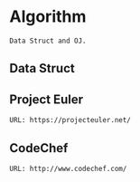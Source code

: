 # Algorithm
    Data Struct and OJ.

## Data Struct
    
## Project Euler
    URL: https://projecteuler.net/

## CodeChef
    URL: http://www.codechef.com/
